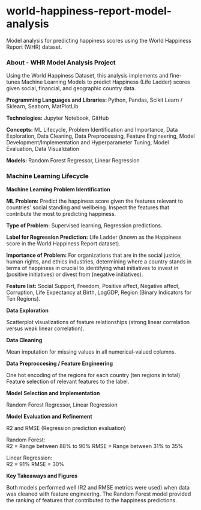 # world-happiness-report-model-analysis
Model analysis for predicting happiness scores using the World Happiness Report (WHR) dataset.

### <b>About - WHR Model Analysis Project</b><br>
Using the World Happiness Dataset, this analysis implements and fine-tunes Machine Learning Models to predict Happiness (Life Ladder) scores given social, financial, and geographic country data. <br>

<b>Programming Languages and Libraries: </b>Python, Pandas, Scikit Learn / Sklearn, Seaborn, MatPlotLib

<b>Technologies:</b> Jupyter Notebook, GitHub

<b>Concepts:</b> ML Lifecycle, Problem Identification and Importance, Data Exploration, Data Cleaning, Data Preprocessing, Feature Engineering, Model Development/Implementation and Hyperparameter Tuning, Model Evaluation, Data Visualization

<b>Models:</b> Random Forest Regressor, Linear Regression

### <b>Machine Learning Lifecycle</b><br>

<b>Machine Learning Problem Identification</b>

<b>ML Problem:</b> Predict the happiness score given the features relevant to countries' social standing and wellbeing. Inspect the features that contribute the most to predicting happiness. 

<b>Type of Problem:</b> Supervised learning, Regression predictions. 

<b>Label for Regression Prediction:</b> Life Ladder (known as the Happiness score in the World Happiness Report dataset). 

<b>Importance of Problem:</b> For organizations that are in the social justice, human rights, and ethics industries, determining where a country stands in terms of happiness in crucial to identifying what initiatives to invest in (positive initiatives) or divest from (negative initiatives). 

<b>Feature list:</b> Social Support, Freedom, Positive affect, Negative affect, Corruption, Life Expectancy at Birth, LogGDP, Region (Binary Indicators for Ten Regions).

<b>Data Exploration</b>

Scatterplot visualizations of feature relationships (strong linear correlation versus weak linear correlation). 

<b>Data Cleaning</b>

Mean imputation for missing values in all numerical-valued columns. 

<b>Data Preproccesing / Feature Engineering</b>

One hot encoding of the regions for each country (ten regions in total)<br>
Feature selection of relevant features to the label. 

<b>Model Selection and Implementation</b> 

Random Forest Regressor, Linear Regression

<b>Model Evaluation and Refinement</b> 

R2 and RMSE (Regression prediction evaluation)

Random Forest:<br>
R2 = Range between 88% to 90%
RMSE = Range between 31% to 35%

Linear Regression: <br>
R2 = 91%
RMSE = 30%

<b>Key Takeaways and Figures</b>

Both models performed well (R2 and RMSE metrics were used) when data was cleaned with feature engineering. The Random Forest model provided the ranking of features that contributed to the happiness predictions.


